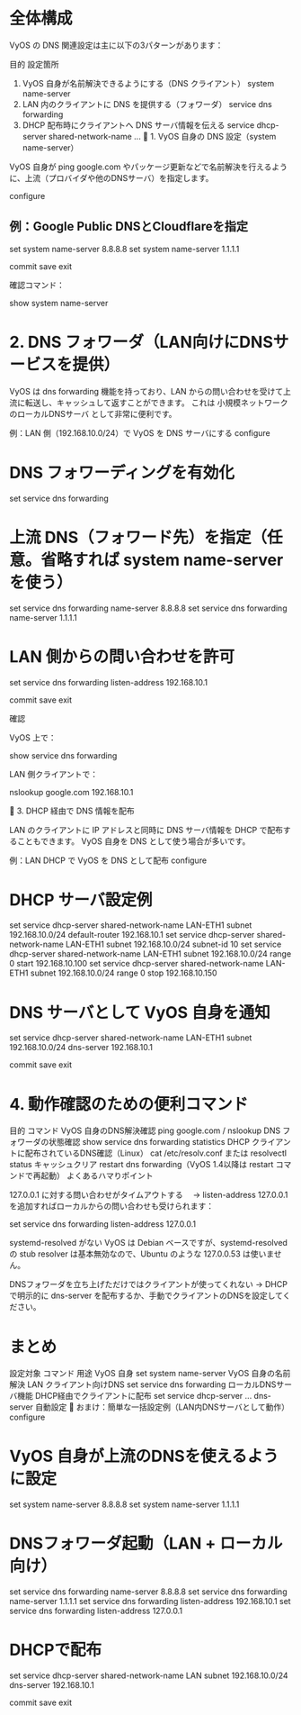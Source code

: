 # 全体構成

VyOS の DNS 関連設定は主に以下の3パターンがあります：

目的	設定箇所
1. VyOS 自身が名前解決できるようにする（DNS クライアント）	system name-server
2. LAN 内のクライアントに DNS を提供する（フォワーダ）	service dns forwarding
3. DHCP 配布時にクライアントへ DNS サーバ情報を伝える	service dhcp-server shared-network-name ...
🧰 1. VyOS 自身の DNS 設定（system name-server）

VyOS 自身が ping google.com やパッケージ更新などで名前解決を行えるように、上流（プロバイダや他のDNSサーバ）を指定します。

configure

## 例：Google Public DNSとCloudflareを指定
set system name-server 8.8.8.8
set system name-server 1.1.1.1

commit
save
exit


確認コマンド：

show system name-server

# 2. DNS フォワーダ（LAN向けにDNSサービスを提供）

VyOS は dns forwarding 機能を持っており、LAN からの問い合わせを受けて上流に転送し、キャッシュして返すことができます。
これは 小規模ネットワークのローカルDNSサーバ として非常に便利です。

例：LAN 側（192.168.10.0/24）で VyOS を DNS サーバにする
configure

# DNS フォワーディングを有効化
set service dns forwarding

# 上流 DNS（フォワード先）を指定（任意。省略すれば system name-server を使う）
set service dns forwarding name-server 8.8.8.8
set service dns forwarding name-server 1.1.1.1

# LAN 側からの問い合わせを許可
set service dns forwarding listen-address 192.168.10.1

commit
save
exit

確認

VyOS 上で：

show service dns forwarding


LAN 側クライアントで：

nslookup google.com 192.168.10.1

📡 3. DHCP 経由で DNS 情報を配布

LAN のクライアントに IP アドレスと同時に DNS サーバ情報を DHCP で配布することもできます。
VyOS 自身を DNS として使う場合が多いです。

例：LAN DHCP で VyOS を DNS として配布
configure

# DHCP サーバ設定例
set service dhcp-server shared-network-name LAN-ETH1 subnet 192.168.10.0/24 default-router 192.168.10.1
set service dhcp-server shared-network-name LAN-ETH1 subnet 192.168.10.0/24 subnet-id 10
set service dhcp-server shared-network-name LAN-ETH1 subnet 192.168.10.0/24 range 0 start 192.168.10.100
set service dhcp-server shared-network-name LAN-ETH1 subnet 192.168.10.0/24 range 0 stop  192.168.10.150

# DNS サーバとして VyOS 自身を通知
set service dhcp-server shared-network-name LAN-ETH1 subnet 192.168.10.0/24 dns-server 192.168.10.1

commit
save
exit

# 4. 動作確認のための便利コマンド
目的	コマンド
VyOS 自身のDNS解決確認	ping google.com / nslookup
DNS フォワーダの状態確認	show service dns forwarding statistics
DHCP クライアントに配布されているDNS確認（Linux）	cat /etc/resolv.conf または resolvectl status
キャッシュクリア	restart dns forwarding（VyOS 1.4以降は restart コマンドで再起動）
よくあるハマりポイント

127.0.0.1 に対する問い合わせがタイムアウトする
　→ listen-address 127.0.0.1 を追加すればローカルからの問い合わせも受けられます：

set service dns forwarding listen-address 127.0.0.1


systemd-resolved がない
VyOS は Debian ベースですが、systemd-resolved の stub resolver は基本無効なので、Ubuntu のような 127.0.0.53 は使いません。

DNSフォワーダを立ち上げただけではクライアントが使ってくれない
→ DHCPで明示的に dns-server を配布するか、手動でクライアントのDNSを設定してください。

#  まとめ
設定対象	コマンド	用途
VyOS 自身	set system name-server	VyOS 自身の名前解決
LAN クライアント向けDNS	set service dns forwarding	ローカルDNSサーバ機能
DHCP経由でクライアントに配布	set service dhcp-server ... dns-server	自動設定
🏁 おまけ：簡単な一括設定例（LAN内DNSサーバとして動作）
configure

# VyOS 自身が上流のDNSを使えるように設定
set system name-server 8.8.8.8
set system name-server 1.1.1.1

# DNSフォワーダ起動（LAN + ローカル向け）
set service dns forwarding name-server 8.8.8.8
set service dns forwarding name-server 1.1.1.1
set service dns forwarding listen-address 192.168.10.1
set service dns forwarding listen-address 127.0.0.1

# DHCPで配布
set service dhcp-server shared-network-name LAN subnet 192.168.10.0/24 dns-server 192.168.10.1

commit
save
exit